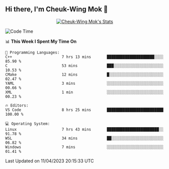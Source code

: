 ## Hi there, I'm Cheuk-Wing Mok 👋

<!--
**mozro0327/mozro0327** is a ✨ _special_ ✨ repository because its `README.md` (this file) appears on your GitHub profile.

Here are some ideas to get you started:

- 🔭 I’m currently working on ...
- 🌱 I’m currently learning ...
- 👯 I’m looking to collaborate on ...
- 🤔 I’m looking for help with ...
- 💬 Ask me about ...
- 📫 How to reach me: ...
- 😄 Pronouns: ...
- ⚡ Fun fact: ...
-->

<p align="center">
  <a href="https://github.com/mozro0327" class="rich-diff-level-one">
    <img src="https://github-readme-stats.vercel.app/api?username=mozro0327&title_color=333&text_color=777" alt="Cheuk-Wing Mok's Stats" >
    <!-- &hide=issues
    <img src="https://github-readme-stats.vercel.app/api?username=mozro0327&hide=issues&title_color=333&text_color=777" alt="Cheuk-Wing Mok's Stats" >
    -->
  </a>
</p>

<!--START_SECTION:waka-->
![Code Time](http://img.shields.io/badge/Code%20Time-1%2C381%20hrs%2051%20mins-blue)

📊 **This Week I Spent My Time On** 

```text
💬 Programming Languages: 
C++                      7 hrs 13 mins       █████████████████████░░░░   85.90 % 
C                        53 mins             ███░░░░░░░░░░░░░░░░░░░░░░   10.53 % 
CMake                    12 mins             █░░░░░░░░░░░░░░░░░░░░░░░░   02.47 % 
YAML                     3 mins              ░░░░░░░░░░░░░░░░░░░░░░░░░   00.66 % 
XML                      1 min               ░░░░░░░░░░░░░░░░░░░░░░░░░   00.23 % 

🔥 Editors: 
VS Code                  8 hrs 25 mins       █████████████████████████   100.00 % 

💻 Operating System: 
Linux                    7 hrs 43 mins       ███████████████████████░░   91.78 % 
WSL                      34 mins             ██░░░░░░░░░░░░░░░░░░░░░░░   06.82 % 
Windows                  7 mins              ░░░░░░░░░░░░░░░░░░░░░░░░░   01.41 % 
```


 Last Updated on 11/04/2023 20:15:33 UTC
<!--END_SECTION:waka-->

